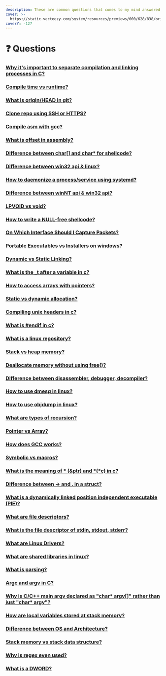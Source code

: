 ```yaml
---
description: These are common questions that comes to my mind answered in these links.
cover: >-
  https://static.vecteezy.com/system/resources/previews/000/628/838/original/vector-abstract-background-with-particle-wave-design.jpg
coverY: -127
---
```


# ❓ Questions

### [Why it's important to separate compilation and linking processes in C?](https://stackoverflow.com/questions/38200012/why-its-important-to-separate-compilation-and-linking-processes-in-c)

### [Compile time vs runtime?](https://stackoverflow.com/questions/846103/runtime-vs-compile-time)

### [What is origin/HEAD in git?](https://stackoverflow.com/a/2883250/15253893)

### [Clone repo using SSH or HTTPS?](https://www.howtogeek.com/devops/should-you-use-https-or-ssh-for-git/)

### [Compile asm with gcc?](https://stackoverflow.com/questions/7190050/how-do-i-compile-the-asm-generated-by-gcc)

### [What is offset in assembly?](http://www.c-jump.com/CIS77/ASM/Instructions/I77\_0180\_offset\_operator.htm)

### [Difference between char\[\] and char\* for shellcode?](https://stackoverflow.com/questions/8542888/difference-between-declaring-shellcode-as-a-char-array-and-char)

### [Difference between win32 api & linux?](https://stackoverflow.com/questions/14161656/what-would-be-the-equivalent-of-win32-api-in-linux)

### [How to daemonize a process/service using systemd?](https://baykara.medium.com/how-to-daemonize-a-process-or-service-with-systemd-c34501e646c9)

### [Difference between winNT api & win32 api?](https://baykara.medium.com/from-top-to-bottom-on-windows-nt-3bd9ea10e7b1)

### [LPVOID vs void?](https://stackoverflow.com/questions/1987957/difference-between-lpvoid-and-void)

### [How to write a NULL-free shellcode?](https://robon.space/posts/2022/01/null-free-shellcode/)

### [On Which Interface Should I Capture Packets?](https://www.activecountermeasures.com/on-which-interface-should-i-capture-packets/)

### [Portable Executables vs Installers on windows?](https://www.reddit.com/r/software/comments/ce0aqu/portable\_vs\_installation/)

### [Dynamic vs Static Linking?](https://www.baeldung.com/cs/static-dynamic-linking-differences)

### [What is the  \_t after a variable in c?](https://stackoverflow.com/questions/231760/what-does-a-type-followed-by-t-underscore-t-represent)

### [How to access arrays with pointers?](https://www.programiz.com/c-programming/examples/access-array-pointer)

### [Static vs dynamic allocation?](https://www.codingninjas.com/codestudio/library/static-and-dynamic-memory-allocation)

### [Compiling unix headers in c?](https://stackoverflow.com/questions/5666387/compiling-a-c-prog-winth-unix-syle-header-files-in-windows)

### [What is #endif in c?](https://www.educative.io/answers/what-is-the--sharpendif-directive-in-c)

### [What is a linux repository?](https://www.quora.com/What-is-a-Linux-repository)

### [Stack vs heap memory?](https://www.geeksforgeeks.org/stack-vs-heap-memory-allocation/)

### [Deallocate memory without using free()?](https://www.geeksforgeeks.org/how-to-deallocate-memory-without-using-free-in-c/)

### [Difference between disassembler, debugger, decompiler?](https://reverseengineering.stackexchange.com/questions/4635/whats-the-difference-between-a-disassembler-debugger-and-decompiler)

### [How to use dmesg in linux?](https://www.geeksforgeeks.org/how-to-use-the-dmesg-command-on-linux/)

### [How to use objdump in linux?](https://www.geeksforgeeks.org/objdump-command-in-linux-with-examples/)

### [What are types of recursion?](https://www.geeksforgeeks.org/types-of-recursions/)

### [Pointer vs Array?](https://www.programiz.com/c-programming/c-pointers-arrays)

### [How does GCC works?](https://www.linkedin.com/pulse/gcc-compiler-how-works-hector-orozco/)

### [Symbolic vs macros?](http://mirrors.zoreil.com/webclub.kcom.ne.jp/ma/colinp/win32/basics/define.html)

### [What is the meaning of \* (\&ptr) and \*(\*c) in c?](https://www.quora.com/What-is-the-meaning-of-\*-ptr-and-\*-\*c-in-C)

### [Difference between -> and . in a struct?](https://stackoverflow.com/questions/5998599/difference-between-and-in-a-struct)

### [What is a dynamically linked position independent executable (PIE)?](https://ir0nstone.gitbook.io/notes/types/stack/pie)

### [What are file descriptors?](https://stackoverflow.com/questions/5256599/what-are-file-descriptors-explained-in-simple-terms)

### [What is the file descriptor of stdin, stdout, stderr?](https://stackoverflow.com/questions/22367920/is-it-possible-that-linux-file-descriptor-0-1-2-not-for-stdin-stdout-and-stderr)

### [What are Linux Drivers?](https://unix.stackexchange.com/questions/11127/how-do-linux-drivers-work-and-where-do-i-find-them-esp-nic-driver)

### [What are shared libraries in linux?](https://www.tecmint.com/understanding-shared-libraries-in-linux/)

### [What is parsing?](https://stackoverflow.com/questions/1788796/what-is-parsing)

### [Argc and argv in C?](https://www.geeksforgeeks.org/command-line-arguments-in-c-cpp/)

### [Why is C/C++ main argv declared as "char\* argv\[\]" rather than just "char\* argv"?](https://softwareengineering.stackexchange.com/questions/385819/why-is-c-c-main-argv-declared-as-char-argv-rather-than-just-char-argv)

### [How are local variables stored at stack memory?](https://stackoverflow.com/questions/50524734/how-the-local-variable-stored-in-stack)

### [Difference between OS and Architecture?](https://www.quora.com/What-is-the-difference-between-operating-system-OS-architecture-and-central-processing-unit-CPU-architecture-if-any)

### [Stack memory vs stack data structure?](https://www.quora.com/Are-there-any-similarities-between-stack-memory-and-the-stack-data-structure)

### [Why is regex even used?](https://www.quora.com/Why-are-regular-expressions-used)

### [What is a DWORD?](https://stackoverflow.com/questions/23512281/what-does-the-the-dword-operand-do-in-assembly)
